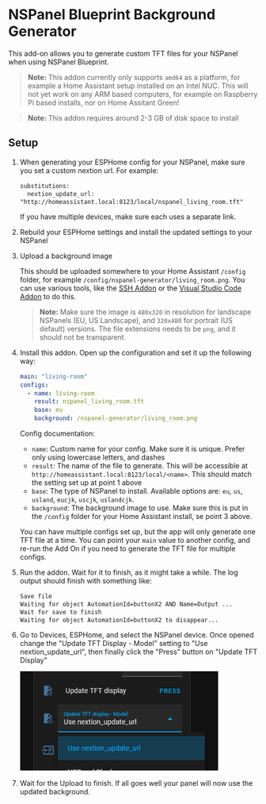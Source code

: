 # NSPanel Blueprint Background Generator

This add-on allows you to generate custom TFT files for your NSPanel when using NSPanel Blueprint.

> **Note:** This addon currently only supports `amd64` as a platform, for example a Home Assistant setup installed on an Intel NUC. This will not yet work on any ARM based computers, for example on Raspberry Pi based installs, nor on Home Assitant Green!

> **Note:** This addon requires around 2-3 GB of disk space to install

## Setup

1. When generating your ESPHome config for your NSPanel, make sure you set a custom nextion url. For example:
 
   ```
   substitutions:
     nextion_update_url: "http://homeassistant.local:8123/local/nspanel_living_room.tft"
   ```
   
   If you have multiple devices, make sure each uses a separate link.

2. Rebuild your ESPHome settings and install the updated settings to your NSPanel

3. Upload a background image
 
   This should be uploaded somewhere to your Home Assistant `/config` folder, for example `/config/nspanel-generator/living_room.png`. You can use various tools, like the [SSH Addon](https://community.home-assistant.io/t/home-assistant-community-add-on-ssh-web-terminal/33820) or the [Visual Studio Code Addon](https://community.home-assistant.io/t/home-assistant-community-add-on-visual-studio-code/107863) to do this.
   
   > **Note:** Make sure the image is `480x320` in resolution for landscape NSPanels (EU, US Landscape), and `320x480` for portrait (US default) versions. The file extensions needs to be `png`, and it should not be transparent.

4. Install this addon. Open up the configuration and set it up the following way:
   
   ```yaml
   main: "living-room"
   configs:
     - name: living-room
       result: nspanel_living_room.tft
       base: eu
       background: /nspanel-generator/living_room.png    
   ```
   
   Config documentation:
   * `name`: Custom name for your config. Make sure it is unique. Prefer only using lowercase letters, and dashes
   * `result`: The name of the file to generate. This will be accessible at `http://homeassistant.local:8123/local/<name>`. This should match the setting set up at point 1 above
   * `base`: The type of NSPanel to install. Available options are: `eu`, `us`, `usland`, `eucjk`, `uscjk`, `uslandcjk`.
   * `background`: The background image to use. Make sure this is put in the `/config` folder for your Home Assistant install, se point 3 above.
   
   You can have multiple configs set up, but the app will only generate one TFT file at a time. You can point your `main` value to another config, and re-run the Add On if you need to generate the TFT file for multiple configs.

5. Run the addon. Wait for it to finish, as it might take a while. The log output should finish with something like:
   
   ```
   Save file 
   Waiting for object AutomationId=buttonX2 AND Name=Output ...
   Wait for save to finish 
   Waiting for object AutomationId=buttonX2 to disappear...
   ```

6. Go to Devices, ESPHome, and select the NSPanel device. Once opened change the "Update TFT Display - Model" setting to "Use nextion_update_url", then finally click the "Press" button on "Update TFT Display"
  
   ![Screenshot of the ESPHome settings you need to make](https://raw.githubusercontent.com/sztupy/nextion-editor-docker/refs/heads/main/hassio-nspanel-blueprint-generator/esphome-update.png)

7. Wait for the Upload to finish. If all goes well your panel will now use the updated background.